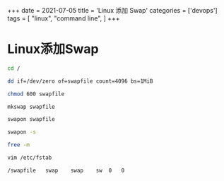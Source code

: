 +++
date = 2021-07-05
title = 'Linux 添加 Swap'
categories = ['devops']
tags = [
    "linux",
    "command line",
]
+++


# Linux添加Swap

```bash
cd /

dd if=/dev/zero of=swapfile count=4096 bs=1MiB

chmod 600 swapfile

mkswap swapfile

swapon swapfile

swapon -s

free -m

vim /etc/fstab

/swapfile   swap    swap    sw  0   0
```